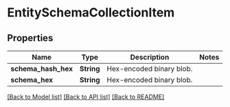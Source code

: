 # EntitySchemaCollectionItem

## Properties

Name | Type | Description | Notes
------------ | ------------- | ------------- | -------------
**schema_hash_hex** | **String** | Hex-encoded binary blob. | 
**schema_hex** | **String** | Hex-encoded binary blob. | 

[[Back to Model list]](../README.md#documentation-for-models) [[Back to API list]](../README.md#documentation-for-api-endpoints) [[Back to README]](../README.md)


